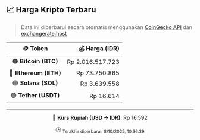 

<!-- HARGA_KRIPTO -->
## 📈 Harga Kripto Terbaru

> Data ini diperbarui secara otomatis menggunakan [CoinGecko API](https://www.coingecko.com/) dan [exchangerate.host](https://exchangerate.host/)

<div align="center">

| 🪙 Token | 💰 Harga (IDR) |
|:------:|---------------:|
| 🟠 **Bitcoin (BTC)**   | Rp 2.016.517.723 |
| 🔵 **Ethereum (ETH)**  | Rp 73.750.865 |
| 🟣 **Solana (SOL)**    | Rp 3.639.558 |
| 🟢 **Tether (USDT)**   | Rp 16.614 |

---

💱 **Kurs Rupiah (USD → IDR)**: Rp 16.592

🕒 <sub>Terakhir diperbarui: 8/10/2025, 10.36.39</sub>

</div>
<!-- /HARGA_KRIPTO -->